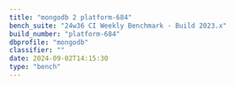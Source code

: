 ```yaml
---
title: "mongodb 2 platform-684"
bench_suite: "24w36 CI Weekly Benchmark - Build 2023.x"
build_number: "platform-684"
dbprofile: "mongodb"
classifier: ""
date: 2024-09-02T14:15:30
type: "bench"
---
```


